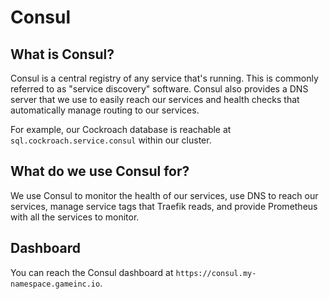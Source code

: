 # Consul

## What is Consul?

Consul is a central registry of any service that's running. This is commonly referred to as "service discovery" software. Consul also provides a DNS server that we use to easily reach our services and health checks that automatically manage routing to our services.

For example, our Cockroach database is reachable at `sql.cockroach.service.consul` within our cluster.

## What do we use Consul for?

We use Consul to monitor the health of our services, use DNS to reach our services, manage service tags that Traefik reads, and provide Prometheus with all the services to monitor.

## Dashboard

You can reach the Consul dashboard at `https://consul.my-namespace.gameinc.io`.
